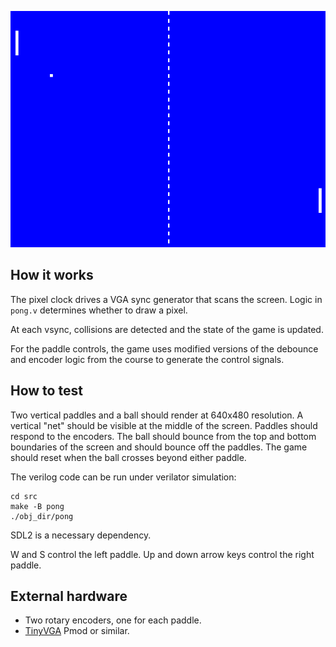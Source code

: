 <!---

This file is used to generate your project datasheet. Please fill in the information below and delete any unused
sections.

You can also include images in this folder and reference them in the markdown. Each image must be less than
512 kb in size, and the combined size of all images must be less than 1 MB.
-->

![screenshot](docs/screen.png)

## How it works

The pixel clock drives a VGA sync generator that scans the screen. Logic in `pong.v` determines whether to draw a pixel.

At each vsync, collisions are detected and the state of the game is updated.

For the paddle controls, the game uses modified versions of the debounce and encoder logic from the course to generate the control signals.

## How to test

Two vertical paddles and a ball should render at 640x480 resolution. A vertical "net" should be visible at the middle of the screen. Paddles should respond to the encoders. The ball should bounce from the top and bottom boundaries of the screen and should bounce off the paddles. The game should reset when the ball crosses beyond either paddle.

The verilog code can be run under verilator simulation:

```shell
cd src
make -B pong
./obj_dir/pong
```

SDL2 is a necessary dependency.

W and S control the left paddle. Up and down arrow keys control the right paddle.

## External hardware

- Two rotary encoders, one for each paddle.
- [TinyVGA](https://github.com/mole99/tiny-vga) Pmod or similar.
